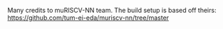 Many credits to muRISCV-NN team. The build setup is based off theirs: https://github.com/tum-ei-eda/muriscv-nn/tree/master